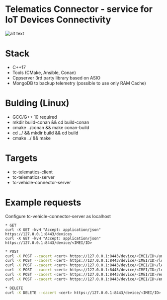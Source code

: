 # Telematics Connector - service for IoT Devices Connectivity
![alt text](https://i.ibb.co/hgtM5tt/Screenshot-from-2022-06-22-20-52-34.png)

# Stack
 - C++17 
 - Tools (CMake, Ansible, Conan)
 - Cppserver 3rd party library based on ASIO
 - MongoDB to backup telemetry (possible to use only RAM Cache)

# Bulding (Linux)
* GCC/G++ 10 required
* mkdir build-conan && cd build-conan
* cmake ../conan && make conan-build
* cd ../ && mkdir build && cd build
* cmake ../ && make

# Targets
* tc-telematics-client
* tc-telematics-server
* tc-vehicle-connector-server

# Example requests
Configure tc-vehicle-connector-server as localhost
```bask
* GET
curl -X GET -kvH "Accept: application/json" https://127.0.0.1:8443/devices
curl -X GET -kvH "Accept: application/json" https://127.0.0.1:8443/device/<IMEI/ID>
```

```bash
* POST
curl -X POST --cacert <cert> https://127.0.0.1:8443/device/<IMEI/ID>/unlock
curl -X POST --cacert <cert> https://127.0.0.1:8443/device/<IMEI/ID>/lock
curl -X POST --cacert <cert> https://127.0.0.1:8443/device/<IMEI/ID>/led_off
curl -X POST --cacert <cert> https://127.0.0.1:8443/device/<IMEI/ID>/led_on
curl -X POST --cacert <cert> https://127.0.0.1:8443/device/<IMEI/ID>/engine_off
curl -X POST --cacert <cert> https://127.0.0.1:8443/device/<IMEI/ID>/engine_on
```

```bash
* DELETE
curl -X DELETE --cacert <cert> https://127.0.0.1:8443/device/<IMEI/ID>
```
